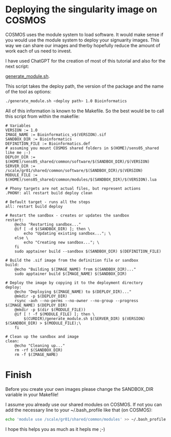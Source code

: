 # Deploying the singularity image on COSMOS

COSMOS uses the module system to load software. It would make sense if you would use the module system to deploy your signuarity images.
This way we can share our images and therby hopefully reduce the amount of work each of us need to invest.

I have used ChatGPT for the creation of most of this tutorial and also for the next script:

[generate_module.sh](generate_module.sh).

This script takes the deploy path, the version of the package and the name of the tool as options:

```bash
./generate_module.sh <deploy path> 1.0 Bioinformatics
```

All of this information is known to the Makefile. So the best would be to call this script from within the makefile:

```text
# Variables
VERSION := 1.0
IMAGE_NAME := Bioinformatics_v$(VERSION).sif
SANDBOX_DIR := Bioinformatics
DEFINITION_FILE := Bioinformatics.def
# assuming you mount COSMOS shared folders in $(HOME)/sens05_shared like me ;-)
DEPLOY_DIR := $(HOME)/sens05_shared/common/software/$(SANDBOX_DIR)/$(VERSION)
SERVER_DIR := /scale/gr01/shared/common/software/$(SANDBOX_DIR)/$(VERSION)
MODULE_FILE := $(HOME)/sens05_shared/common/modules/$(SANDBOX_DIR)/$(VERSION).lua

# Phony targets are not actual files, but represent actions
.PHONY: all restart build deploy clean

# Default target - runs all the steps
all: restart build deploy

# Restart the sandbox - creates or updates the sandbox
restart:
	@echo "Restarting sandbox..."
	@if [ -d $(SANDBOX_DIR) ]; then \
		echo "Updating existing sandbox..."; \
	else \
		echo "Creating new sandbox..."; \
	fi
	sudo apptainer build --sandbox $(SANDBOX_DIR) $(DEFINITION_FILE)

# Build the .sif image from the definition file or sandbox
build:
	@echo "Building $(IMAGE_NAME) from $(SANDBOX_DIR)..."
	sudo apptainer build $(IMAGE_NAME) $(SANDBOX_DIR)

# Deploy the image by copying it to the deployment directory
deploy:
	@echo "Deploying $(IMAGE_NAME) to $(DEPLOY_DIR)..."
	@mkdir -p $(DEPLOY_DIR)
	rsync -avh --no-perms --no-owner --no-group --progress $(IMAGE_NAME) $(DEPLOY_DIR)
	@mkdir -p $(dir $(MODULE_FILE))
	@if [ ! -f $(MODULE_FILE) ]; then \
		$(CURDIR)/generate_module.sh $(SERVER_DIR) $(VERSION) $(SANDBOX_DIR) > $(MODULE_FILE);\
	fi

# Clean up the sandbox and image
clean:
	@echo "Cleaning up..."
	rm -rf $(SANDBOX_DIR)
	rm -f $(IMAGE_NAME)
```

# Finish

Before you create your own images please change the SANDBOX_DIR variable in your Makefile!

I assume you already use our shared modules on COSMOS. If not you can add the necessary line to your ~/.bash_profile like that (on COSMOS):

```bash
echo 'module use /scale/gr01/shared/common/modules' >> ~/.bash_profile
```

I hope this helps you as much as it hepls me ;-)

